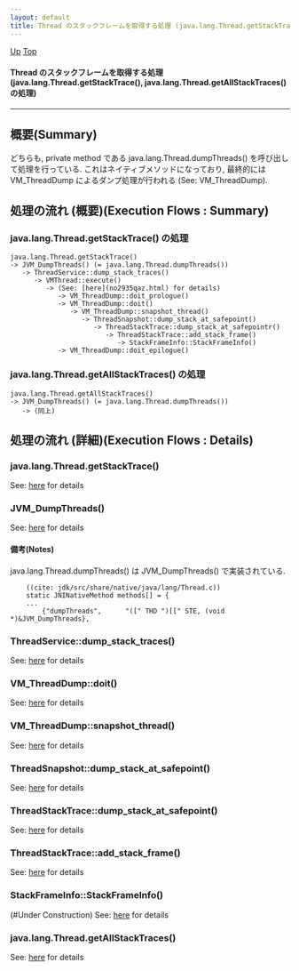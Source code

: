 ```yaml
---
layout: default
title: Thread のスタックフレームを取得する処理 (java.lang.Thread.getStackTrace(), java.lang.Thread.getAllStackTraces() の処理)  
---
```

[Up](nokB2etACd.html) [Top](../index.html)

#### Thread のスタックフレームを取得する処理 (java.lang.Thread.getStackTrace(), java.lang.Thread.getAllStackTraces() の処理)  

--- 
## 概要(Summary)
どちらも, private method である java.lang.Thread.dumpThreads() を呼び出して処理を行っている.
これはネイティブメソッドになっており, 最終的には VM_ThreadDump によるダンプ処理が行われる
(See: VM_ThreadDump).


## 処理の流れ (概要)(Execution Flows : Summary)
### java.lang.Thread.getStackTrace() の処理
```
java.lang.Thread.getStackTrace()
-> JVM_DumpThreads() (= java.lang.Thread.dumpThreads())
   -> ThreadService::dump_stack_traces()
      -> VMThread::execute()
         -> (See: [here](no2935qaz.html) for details)
            -> VM_ThreadDump::doit_prologue()
            -> VM_ThreadDump::doit()
               -> VM_ThreadDump::snapshot_thread()
                  -> ThreadSnapshot::dump_stack_at_safepoint()
                     -> ThreadStackTrace::dump_stack_at_safepointr()
                        -> ThreadStackTrace::add_stack_frame()
                           -> StackFrameInfo::StackFrameInfo()
            -> VM_ThreadDump::doit_epilogue()
```

### java.lang.Thread.getAllStackTraces() の処理
```
java.lang.Thread.getAllStackTraces()
-> JVM_DumpThreads() (= java.lang.Thread.dumpThreads())
   -> (同上)
```


## 処理の流れ (詳細)(Execution Flows : Details)
### java.lang.Thread.getStackTrace()
See: [here](no2114_DT.html) for details
### JVM_DumpThreads()
See: [here](no2114ZYf.html) for details
#### 備考(Notes)
java.lang.Thread.dumpThreads() は JVM_DumpThreads() で実装されている.


```
    ((cite: jdk/src/share/native/java/lang/Thread.c))
    static JNINativeMethod methods[] = {
    ...
        {"dumpThreads",      "([" THD ")[[" STE, (void *)&JVM_DumpThreads},
```

### ThreadService::dump_stack_traces()
See: [here](no2114mil.html) for details
### VM_ThreadDump::doit()
See: [here](no2114QGC.html) for details
### VM_ThreadDump::snapshot_thread()
See: [here](no2114R5g.html) for details
### ThreadSnapshot::dump_stack_at_safepoint()
See: [here](no2114eDn.html) for details
### ThreadStackTrace::dump_stack_at_safepoint()
See: [here](no2114rNt.html) for details
### ThreadStackTrace::add_stack_frame()
See: [here](no21144Xz.html) for details
### StackFrameInfo::StackFrameInfo()
(#Under Construction)
See: [here](no2114qhC.html) for details

### java.lang.Thread.getAllStackTraces()
See: [here](no2114MOZ.html) for details






